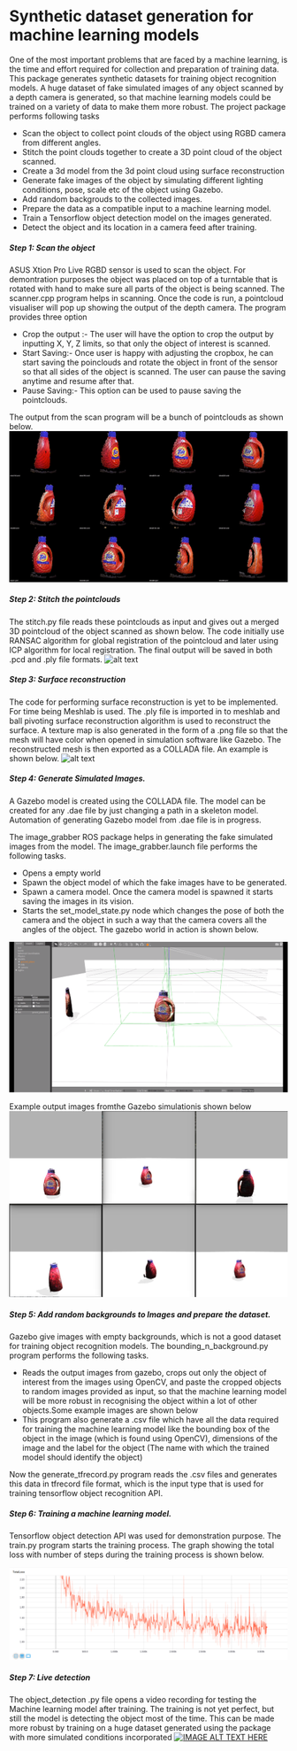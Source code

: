 # Synthetic dataset generation for machine learning models
One of the most important problems that are faced by a machine learning, is the time and effort required for collection and preparation of training data. This package generates synthetic datasets for training object recognition models. A huge dataset of fake simulated images of any object scanned by a depth camera is generated, so that machine learning models could be trained on a variety of data to make them more robust. The project package performs following tasks 
- Scan the object to collect point clouds of the object using RGBD camera from different angles.
- Stitch the point clouds together to create a 3D point cloud of the object scanned.
- Create a 3d model from the 3d point cloud using surface reconstruction
- Generate fake images of the object by simulating different lighting conditions, pose, scale etc of the object using Gazebo.
- Add random backgrouds to the collected images.
- Prepare the data as a compatible input to a machine learning model.
- Train a Tensorflow object detection model on the images generated.
- Detect the object and its location in a camera feed after training.

##### Step 1: Scan the object 
ASUS Xtion Pro Live RGBD sensor is used to scan the object. For demontration purposes the object was placed on top of a turntable that is rotated with hand to make sure all parts of the object is being scanned. The scanner.cpp program helps in scanning. Once the code is run, a pointcloud visualiser will pop up showing the output of the depth camera. The program provides three option

  - Crop the output :- The user will have the option to crop the output by inputting X, Y, Z limits, so that only the object of interest is scanned.
  - Start Saving:- Once user is happy with adjusting the cropbox, he can start saving the poinclouds and rotate the object in front of the sensor so that all sides of the object is scanned. The user can pause the saving anytime and resume after that. 
  - Pause Saving:- This option can be used to pause saving the pointclouds. 

The output from the scan program will be a bunch of pointclouds as shown below.
![alt text](https://github.com/SuhailPallathSulaiman/Synthetic-dataset-generation-for-machine-learning-models/blob/master/images/Demos/scan_output.gif)

##### Step 2: Stitch the pointclouds 

The stitch.py file reads these pointclouds as input and gives out a merged 3D pointcloud of the object scanned as shown below. The code initially use RANSAC algorithm for global registration of the pointcloud and later using ICP algorithm for local registration. The final output will be saved in both .pcd and .ply file formats. 
![alt text](https://github.com/SuhailPallathSulaiman/Synthetic-dataset-generation-for-machine-learning-models/blob/master/images/Demos/merge_output.gif)

##### Step 3: Surface reconstruction
The code for performing surface reconstruction is yet to be implemented. For time being Meshlab is used. The .ply file is imported in to meshlab and ball pivoting surface reconstruction algorithm is used to reconstruct the surface. A texture map is also generated in the form of a .png file so that the mesh will have color when opened in simulation software like Gazebo. The reconstructed mesh is then exported as a COLLADA file. An example is shown below.
![alt text](https://github.com/SuhailPallathSulaiman/Synthetic-dataset-generation-for-machine-learning-models/blob/master/images/Demos/surface_reconstruction_output.gif)
##### Step 4: Generate Simulated Images.
A Gazebo model is created using the COLLADA file. The model can be created for any .dae file by just changing a path in a skeleton model. Automation of generating Gazebo model from .dae file is in progress.

The image_grabber ROS package helps in generating the fake simulated images from the model. The image_grabber.launch file performs the following tasks.
- Opens a empty world 
- Spawn the object model of which the fake images have to be generated.
- Spawn a camera model. Once the camera model is spawned it starts saving the images in its vision.
- Starts the set_model_state.py node which changes the pose of both the camera and the object in such a way that the camera covers all the angles of the object. The gazebo world in action is shown below.

![alt text](https://github.com/SuhailPallathSulaiman/Synthetic-dataset-generation-for-machine-learning-models/blob/master/images/Demos/gazebo_simulation.gif)

Example output images fromthe Gazebo simulationis shown below
![alt text](https://github.com/SuhailPallathSulaiman/Synthetic-dataset-generation-for-machine-learning-models/blob/master/images/Demos/gazebo_output.png)

##### Step 5: Add random backgrounds to Images and prepare the dataset.
Gazebo give images with empty backgrounds, which is not a good dataset for training object recognition models. The bounding_n_background.py program performs the following tasks.
- Reads the output images from gazebo, crops out only the object of interest from the images using OpenCV, and paste the cropped objects to random images provided as input, so that the machine learning model will be more robust in recognising the object within a lot of other objects.Some example images are shown below
- This program also generate a .csv file which have all the data required for training the machine learning model like the bounding box of the object in the image (which is found using OpenCV), dimensions of the image and the label for the object (The name with which the trained model should identify the object)

Now the generate_tfrecord.py program reads the .csv files and generates this data in tfrecord file format, which is the input type that is used for training tensorflow object recognition API.


##### Step 6: Training a machine learning  model.
Tensorflow object detection API was used for demonstration purpose. The train.py program starts the training process. 
The graph showing the total loss with number of steps during the training process is shown below.

![alt text](https://github.com/SuhailPallathSulaiman/Synthetic-dataset-generation-for-machine-learning-models/blob/master/images/Demos/tensorflow_total_loss.png)

##### Step 7: Live detection
The object_detection .py file opens a video recording for testing the Machine learning model after training. The training is not yet perfect, but still the model is detecting the object most of the time. This can be made more robust by training on a huge dataset generated using the package with more simulated conditions incorporated 
[![IMAGE ALT TEXT HERE](http://img.youtube.com/vi/MT9juFf1RUI/0.jpg)](http://www.youtube.com/watch?v=MT9juFf1RUI)
